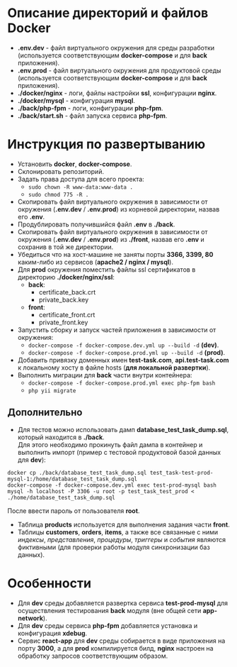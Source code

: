 # Описание директорий и файлов Docker
- **.env.dev** - файл виртуального окружения для среды разработки (используется соответствующим **docker-compose** и для **back** приложения).
- **.env.prod** - файл виртуального окружения для продуктовой среды (используется соответствующим **docker-compose** и для **back** приложения).
- **./docker/nginx** - логи, файлы настройки **ssl**, конфигурации **nginx**.
- **./docker/mysql** - конфигурация **mysql**.
- **./back/php-fpm** - логи, конфигурации **php-fpm**.
- **./back/start.sh** - файл запуска сервиса **php-fpm**.

# Инструкция по развертыванию
- Установить **docker**, **docker-compose**.
- Склонировать репозиторий.
- Задать права доступа для всего проекта:
    - ```sudo chown -R www-data:www-data .```
    - ```sudo chmod 775 -R .```
- Скопировать файл виртуального окружения в зависимости от окружения (**.env.dev** / **.env.prod**) из корневой директории, назвав его **.env**.
- Продублировать получившийся файл **.env** в **./back**.
- Скопировать файл виртуального окружения в зависимости от окружения (**.env.dev** / **.env.prod**) из **./front**, назвав его **.env** и сохранив в той же директории.
- Убедиться что на хост-машине не заняты порты **3366, 3399, 80** каким-либо из сервисов (**apache2 / nginx / mysql**).
- Для **prod** окружения поместить файлы ssl сертификатов в директорию **./docker/nginx/ssl**:
  - **back**: 
    - certificate_back.crt
    - private_back.key
  - **front**: 
    - certificate_front.crt
    - private_front.key
- Запустить сборку и запуск частей приложения в зависимости от окружения:
  - ```docker-compose -f docker-compose.dev.yml up --build -d``` **(dev)**.
  - ```docker-compose -f docker-compose.prod.yml up --build -d``` **(prod)**.
- Добавить привязку доменных имен **test-task.com**, **api.test-task.com** к локальному хосту в файле hosts (**для локальной развертки**).
- Выполнить миграции для **back** части внутри контейнера: 
  - ```docker-compose -f docker-compose.prod.yml exec php-fpm bash```
  - ```php yii migrate```

## Дополнительно
- Для тестов можно использовать дамп **database_test_task_dump.sql**, который находится в **./back**.   
Для этого необходимо прокинуть файл дампа в контейнер и выполнить импорт (пример с тестовой продуктовой базой данных для **dev**):
```
docker cp ./back/database_test_task_dump.sql test_task-test-prod-mysql-1:/home/database_test_task_dump.sql
docker-compose -f docker-compose.dev.yml exec test-prod-mysql bash
mysql -h localhost -P 3306 -u root -p test_task_test_prod < ./home/database_test_task_dump.sql
```
После ввести пароль от пользователя **root**.

- Таблица **products** используется для выполнения задания части **front**.
- Таблицы **customers**, **orders**, **items**, а также все связанные с ними _индексы_, _представления_, _процедуры_, _триггеры_ и _события_ являются фиктивными (для проверки работы модуля синхронизации баз данных).

# Особенности
- Для **dev** среды добавляется развертка сервиса **test-prod-mysql** для осуществления тестирования **back** модуля (вне общей сети **app-network**).
- Для **dev** среды сервиса **php-fpm** добавляется установка и конфигурация **xdebug**.
- Сервис **react-app** для **dev** среды собирается в виде приложения на порту **3000**, а для **prod** компилируется билд, **nginx** настроен на обработку запросов соответствующим образом.